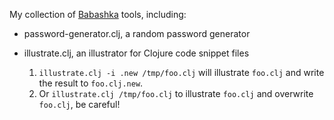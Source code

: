 My collection of [Babashka](https://book.babashka.org/) tools, including:

- password-generator.clj, a random password generator
- illustrate.clj, an illustrator for Clojure code snippet files

  1. `illustrate.clj -i .new /tmp/foo.clj` will illustrate `foo.clj` and write the result to `foo.clj.new`.
  2. Or `illustrate.clj /tmp/foo.clj` to illustrate `foo.clj` and overwrite `foo.clj`, be careful!
